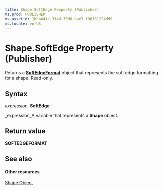 ```yaml
---
title: Shape.SoftEdge Property (Publisher)
ms.prod: PUBLISHER
ms.assetid: 1bbb441e-314d-30d6-bae7-f96f81224dd9
ms.locale: en-US
---
```



# Shape.SoftEdge Property (Publisher)

Returns a  **[SoftEdgeFormat](softedgeformat-object-publisher.md)** object that represents the soft edge formatting for a shape. Read-only.


## Syntax

 _expression_. **SoftEdge**

 _expression_A variable that represents a  **Shape** object.


## Return value

 **SOFTEDGEFORMAT**


## See also


#### Other resources


 [Shape Object](http://msdn.microsoft.com/library/shape-object-word%28Office.15%29.aspx)
 

